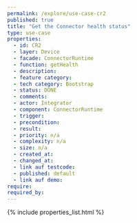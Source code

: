 ```yaml
---
permalink: /explore/use-case-cr2
published: true
title: "Get the Connector health status"
type: use-case
properties:
  - id: CR2
  - layer: Device
  - facade: ConnectorRuntime
  - function: getHealth
  - description:
  - feature category:
  - tech category: Bootstrap
  - status: DONE
  - comments:
  - actor: Integrator
  - component: ConnectorRuntime
  - trigger:
  - precondition:
  - result:
  - priority: n/a
  - complexity: n/a
  - size: n/a
  - created_at:
  - changed_at:
  - link auf testcode:
  - published: default
  - link auf demo:
require:
required_by:
---
```


{% include properties_list.html %}
